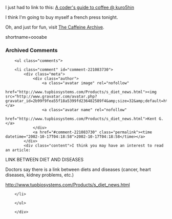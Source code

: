 <p>I just had to link to this: <a href="http://www.kuro5hin.org/?op=displaystory;sid=2002/4/25/13272/5729">A coder's guide to coffee @ kuro5hin</a></p>
<p>I think I'm going to buy myself a french press tonight.</p>
<p>Oh, and just for fun, visit <a href="http://www.caffeinearchive.com/">The Caffeine Archive</a>.</p>
<!--more-->
shortname=oooabe

<div id="comments" class="comments archived-comments">
            <h3>Archived Comments</h3>
            
        <ul class="comments">
            
        <li class="comment" id="comment-221083730">
            <div class="meta">
                <div class="author">
                    <a class="avatar image" rel="nofollow" 
                       href="http://www.tupbiosystems.com/Products/s_diet_news.html"><img src="http://www.gravatar.com/avatar.php?gravatar_id=2b99f9fea55f18a5399fd236482589f4&amp;size=32&amp;default=http://mediacdn.disqus.com/1320279820/images/noavatar32.png"/></a>
                    <a class="avatar name" rel="nofollow" 
                       href="http://www.tupbiosystems.com/Products/s_diet_news.html">Kent G.</a>
                </div>
                <a href="#comment-221083730" class="permalink"><time datetime="2002-10-17T04:18:58">2002-10-17T04:18:58</time></a>
            </div>
            <div class="content">I think you may have an interest to read an article:

LINK BETWEEN DIET AND DISEASES 

Doctors say there is a link between diets and diseases (cancer, heart diseases, kidney problems, etc.)

http://www.tupbiosystems.com/Products/s_diet_news.html</div>
            
        </li>
    
        </ul>
    
        </div>
    